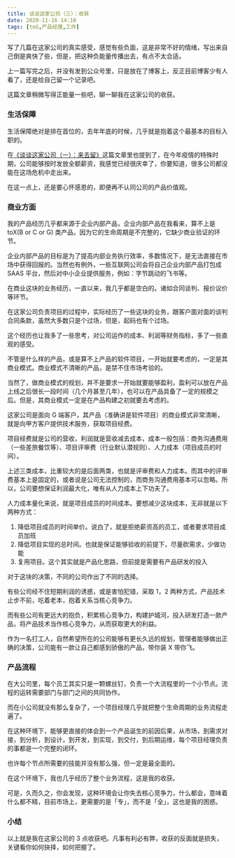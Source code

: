 ```yaml
---
title: 谈谈这家公司（三）：收获
date: 2020-11-16 14:10
tags: [toG,产品经理,工作]
---
```


写了几篇在这家公司的真实感受，感觉有些负面，这是非常不好的情绪，写出来自己倒是爽快了些，但是，把这种负能量传播出去，有点不太合适。
<!-- more -->

上一篇写完之后，并没有发到公众号里，只是放在了博客上，反正目前博客少有人看了，还是给自己留一个记录吧。

这篇文章稍微写得正能量一些吧，聊一聊我在这家公司的收获。

### 生活保障
生活保障绝对是排在首位的，去年年底的时候，几乎就是抱着这个最基本的目标入职的。

在[《谈谈这家公司（一）：来去留》](/2020/11/02/talk-about-the-company1/)这篇文章里也提到了，在今年疫情的特殊时期，公司能够按时发放全额薪资，我感觉已经很庆幸了，你要知道，很多公司都没能在这场危机中走出来。

在这一点上，还是要心怀感恩的，即便再不认同公司的产品价值观。

### 商业方面
我的产品经历几乎都来源于企业内部产品，企业内部产品在我看来，算不上是 toX(B or C or G) 类产品，因为它的生命周期是不完整的，它缺少商业验证的环节。

企业内部产品的目标是为了提高内部业务执行效率，多数情况下，是无法直接在市场中获得回报的。当然也有例外，一些互联网公司会将自己企业内部产品打包成 SAAS 平台，然后对中小企业提供服务，例如：字节跳动的飞书等。

在商业这块的业务经历，一直以来，我几乎都是空白的。诸如合同谈判、报价议价等环节。

在这家公司负责项目的过程中，实际经历了一些这块的业务，跟客户面对面的谈判合同条款，虽然大多数只是个过场，但是，起码也有个过场。

这个经历也让我多了一些思考，对公司运作的成本、利润等财务指标，多了一些直观的感受。

不管是什么样的产品，或是算不上产品的软件项目，一开始就要考虑的，一定是其商业模式。商业模式不清晰的产品，是禁不住市场考验的。

当然了，做商业模式的规划，并不是要求一开始就要能够盈利，盈利可以放在产品上线之后很长一段时间（几个月甚至几年），也可以在产品具备了一定的规模之后。但是，其商业模式一定是在产品构建之初就要去考虑的。

这家公司是面向 G 端客户，其产品（准确讲是软件项目）的商业模式非常清晰，就是向甲方客户提供技术服务，获取项目经费。

项目经费就是公司的营收，利润就是营收减去成本，成本一般包括：商务沟通费用（一些差旅餐饮等）、项目评审费（行业默认潜规则）、人力成本（项目成员的时间）。

上述三类成本，比重较大的是后面两类，也就是评审费和人力成本。而其中的评审费基本上是固定的，或者说是公司无法控制的，而商务沟通费用基本可以忽略。所以，公司要想保证利润最大化，唯有从人力成本上下功夫了。

人力成本量化来说，就是项目成员的时间成本。要想减少这块成本，无非就是以下两种方式：

1. 降低项目成员的时间单价。说白了，就是拒绝薪资高的员工，或者要求项目成员加班
2. 降低项目实现的总时间。也就是保证能够验收的前提下，尽量砍需求，少做功能
3. 复用项目。这个其实就是产品化思路，但前提是需要有产品研发的投入

对于这块的决策，不同的公司作出了不同的选择。

有些公司经不住短期利润的诱惑，或是害怕犯错，采取 1，2 两种方式，产品技术止步不前，吃着老本，抱着关系当核心竞争力。

而有些公司有更远大的抱负，积累核心竞争力，构建护城河，投入研发打造一款产品，将产品技术当作核心竞争力，从而获取更大的利益。

作为一名打工人，自然希望所在的公司能够有更长久远的规划，管理者能够做出正确的决策，公司能有一款让自己都感到骄傲的产品，带你装 X 带你飞。

### 产品流程
在大公司里，每个员工其实只是一颗螺丝钉，负责一个大流程里的一个小节点。流程的运转需要部门与部门之间的共同协作。

而在小公司就没有那么复杂了，一个项目经理几乎就把整个生命周期的业务流程走遍了。

在这种环境下，能够更直接的体会到一个产品诞生的前因后果，从市场，到需求对接，到分析，到设计，到开发，到实现，到交付，到后期运维，每个项目经理负责的事都是一个完整的闭环。

也许每个节点所需要的技能并没有那么强，但一定是最全面的。

在这个环境下，我也几乎经历了整个业务流程，这是我的收获。

可是，久而久之，你会发现，这种环境会让你失去核心竞争力，什么都会，意味着什么都不精，目前市场上，更需要的是「专」，而不是「全」，这也是我的困惑。

### 小结
以上就是我在这家公司的 3 点收获吧。凡事有利必有弊，收获的反面就是损失，关键看你如何抉择，如何把握了。